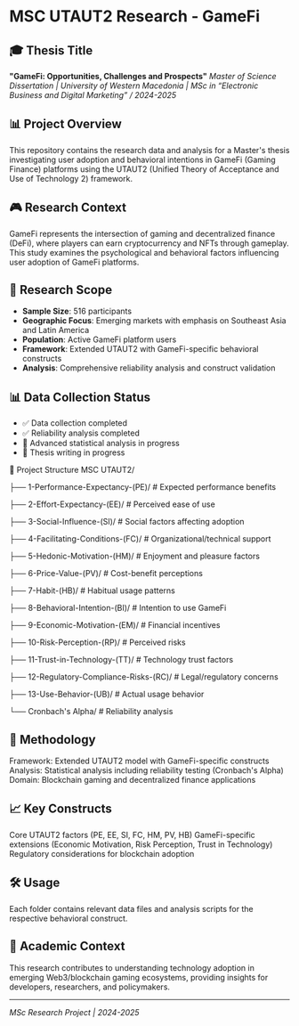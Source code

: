 # MSC UTAUT2 Research - GameFi

## 🎓 Thesis Title
**"GameFi: Opportunities, Challenges and Prospects"** 
*Master of Science Dissertation | University of Western Macedonia | MSc in “Electronic Business and Digital Marketing” / 2024-2025*

## 📊 Project Overview
This repository contains the research data and analysis for a Master's thesis investigating user adoption and behavioral intentions in GameFi (Gaming Finance) platforms using the UTAUT2 (Unified Theory of Acceptance and Use of Technology 2) framework.

## 🎮 Research Context
GameFi represents the intersection of gaming and decentralized finance (DeFi), where players can earn cryptocurrency and NFTs through gameplay. This study examines the psychological and behavioral factors influencing user adoption of GameFi platforms.

## 🔬 Research Scope
- **Sample Size**: 516 participants
- **Geographic Focus**: Emerging markets with emphasis on Southeast Asia and Latin America  
- **Population**: Active GameFi platform users
- **Framework**: Extended UTAUT2 with GameFi-specific behavioral constructs
- **Analysis**: Comprehensive reliability analysis and construct validation

## 📊 Data Collection Status
- ✅ Data collection completed
- ✅ Reliability analysis completed  
- 🔄 Advanced statistical analysis in progress
- 📝 Thesis writing in progress

📁 Project Structure
MSC UTAUT2/

├── 1-Performance-Expectancy-(PE)/     # Expected performance benefits

├── 2-Effort-Expectancy-(EE)/          # Perceived ease of use

├── 3-Social-Influence-(SI)/           # Social factors affecting adoption

├── 4-Facilitating-Conditions-(FC)/    # Organizational/technical support

├── 5-Hedonic-Motivation-(HM)/         # Enjoyment and pleasure factors

├── 6-Price-Value-(PV)/                # Cost-benefit perceptions

├── 7-Habit-(HB)/                      # Habitual usage patterns

├── 8-Behavioral-Intention-(BI)/       # Intention to use GameFi

├── 9-Economic-Motivation-(EM)/        # Financial incentives

├── 10-Risk-Perception-(RP)/           # Perceived risks

├── 11-Trust-in-Technology-(TT)/       # Technology trust factors

├── 12-Regulatory-Compliance-Risks-(RC)/ # Legal/regulatory concerns

├── 13-Use-Behavior-(UB)/              # Actual usage behavior

└── Cronbach's Alpha/                  # Reliability analysis

## 🔬 Methodology
Framework: Extended UTAUT2 model with GameFi-specific constructs
Analysis: Statistical analysis including reliability testing (Cronbach's Alpha)
Domain: Blockchain gaming and decentralized finance applications

## 📈 Key Constructs
Core UTAUT2 factors (PE, EE, SI, FC, HM, PV, HB)
GameFi-specific extensions (Economic Motivation, Risk Perception, Trust in Technology)
Regulatory considerations for blockchain adoption

## 🛠️ Usage
Each folder contains relevant data files and analysis scripts for the respective behavioral construct.

## 📄 Academic Context
This research contributes to understanding technology adoption in emerging Web3/blockchain gaming ecosystems, providing insights for developers, researchers, and policymakers.

---
*MSc Research Project | 2024-2025*

